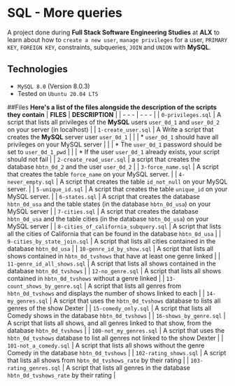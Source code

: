 # SQL - More queries
A project done during **Full Stack Software Engineering Studies** at **ALX** to learn about how to `create a new user`, `manage privileges` for a user, `PRIMARY KEY`, `FOREIGN KEY`, constraints, subqueries, `JOIN` and `UNION` with **MySQL**.

## Technologies
* `MySQL 8.0` (Version 8.0.3)
* Tested on `Ubuntu 20.04 LTS`

##Files
**Here's a list of the files alongside the description of the scripts they contain**
| **FILES** | **DESCRIPTION** |
| - - - | - - - |
| `0-privileges.sql` | A script that lists all privileges of the **MySQL** users `user_0d_1` and `user_0d_2` on your server (in localhost) |
| `1-create_user.sql` | A Write a script that creates the **MySQL** server user `user_0d_1` |
|		      | * `user_0d_1` should have all privileges on your MySQL server |
|		      | * The `user_0d_1` password should be set to `user_0d_1_pwd` |
|		      | * If the user `user_0d_1` already exists, your script should not fail |
| `2-create_read_user.sql` | a script that creates the database `hbtn_0d_2` and the user `user_0d_2` |
| `3-force_name.sql` | A script that creates the table `force_name` on your MySQL server. |
| `4-never_empty.sql` | A script that creates the table `id_not_null` on your MySQL server. |
| `5-unique_id.sql` | A script that creates the table `unique_id` on your MySQL server. |
| `6-states.sql` | A script that creates the database `hbtn_0d_usa` and the table states (in the database `hbtn_0d_usa`) on your MySQL server |
| `7-cities.sql` | A script that creates the database `hbtn_0d_usa` and the table cities (in the database `hbtn_0d_usa`) on your MySQL server |
| `8-cities_of_california_subquery.sql` | A script that lists all the cities of California that can be found in the database `hbtn_0d_usa` |
| `9-cities_by_state_join.sql` | A script that lists all cities contained in the database `hbtn_0d_usa` |
| `10-genre_id_by_show.sql` | A script that lists all shows contained in `hbtn_0d_tvshows` that have at least one genre linked |
| `11-genre_id_all_shows.sql` | A script that lists all shows contained in the database `hbtn_0d_tvshows` |
| `12-no_genre.sql` | A  script that lists all shows contained in `hbtn_0d_tvshows` without a genre linked |
| `13-count_shows_by_genre.sql` | A script that lists all genres from `hbtn_0d_tvshows` and displays the number of shows linked to each |
| `14-my_genres.sql` | A script that uses the `hbtn_0d_tvshows` database to lists all genres of the show Dexter |
| `15-comedy_only.sql` | A script that lists all Comedy shows in the database `hbtn_0d_tvshows` |
| `16-shows_by_genre.sql` | A script that lists all shows, and all genres linked to that show, from the database `hbtn_0d_tvshows` |
| `100-not_my_genres.sql` | A script that uses the `hbtn_0d_tvshows` database to list all genres not linked to the show Dexter |
| `101-not_a_comedy.sql` | A script that lists all shows without the genre Comedy in the database `hbtn_0d_tvshows` |
| `102-rating_shows.sql` | A script that lists all shows from `hbtn_0d_tvshows_rate` by their rating |
| `103-rating_genres.sql` | A script that lists all genres in the database `hbtn_0d_tvshows_rate` by their rating |
